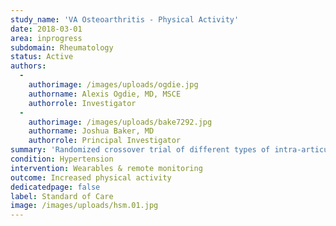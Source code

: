 ```yaml
---
study_name: 'VA Osteoarthritis - Physical Activity'
date: 2018-03-01
area: inprogress
subdomain: Rheumatology
status: Active
authors:
  - 
    authorimage: /images/uploads/ogdie.jpg
    authorname: Alexis Ogdie, MD, MSCE
    authorrole: Investigator
  - 
    authorimage: /images/uploads/bake7292.jpg
    authorname: Joshua Baker, MD
    authorrole: Principal Investigator
summary: 'Randomized crossover trial of different types of intra-articular injections (population: osteoarthritis at the VA). W2H to be used to monitor physical activity (activity monitors) and patient-reported outcomes over the 3 months after each injection. Financial incentives will also be used to promote adherence to the completion of the patient-reported outcomes.'
condition: Hypertension
intervention: Wearables & remote monitoring
outcome: Increased physical activity
dedicatedpage: false
label: Standard of Care 
image: /images/uploads/hsm.01.jpg
---
```

